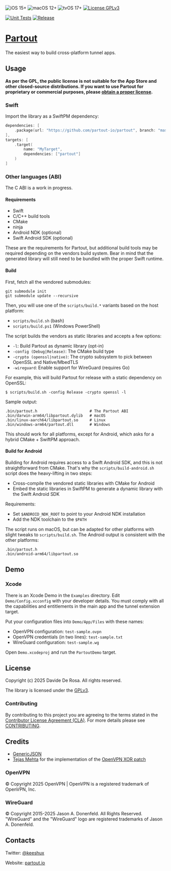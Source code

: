 ![iOS 15+](https://img.shields.io/badge/ios-15+-green.svg)
![macOS 12+](https://img.shields.io/badge/macos-12+-green.svg)
![tvOS 17+](https://img.shields.io/badge/tvos-17+-green.svg)
[![License GPLv3](https://img.shields.io/badge/license-GPLv3-lightgray.svg)](LICENSE)

[![Unit Tests](https://github.com/partout-io/partout/actions/workflows/test.yml/badge.svg)](https://github.com/partout-io/partout/actions/workflows/test.yml)
[![Release](https://github.com/partout-io/partout/actions/workflows/release.yml/badge.svg)](https://github.com/partout-io/partout/actions/workflows/release.yml)

# [Partout](https://partout.io)

The easiest way to build cross-platform tunnel apps.

## Usage

**As per the GPL, the public license is not suitable for the App Store and other closed-source distributions. If you want to use Partout for proprietary or commercial purposes, please [obtain a proper license][license-website].**

### Swift

Import the library as a SwiftPM dependency:

```swift
dependencies: [
    .package(url: "https://github.com/partout-io/partout", branch: "master")
],
targets: [
    .target(
        name: "MyTarget",
        dependencies: ["partout"]
    )
]
```

### Other languages (ABI)

The C ABI is a work in progress.

#### Requirements

- Swift
- C/C++ build tools
- CMake
- ninja
- Android NDK (optional)
- Swift Android SDK (optional)

These are the requirements for Partout, but additional build tools may be required depending on the vendors build system. Bear in mind that the generated library will still need to be bundled with the proper Swift runtime.

#### Build

First, fetch all the vendored submodules:

```shell
git submodule init
git submodule update --recursive
```

Then, you will use one of the `scripts/build.*` variants based on the host platform:

- `scripts/build.sh` (bash)
- `scripts/build.ps1` (Windows PowerShell)

The script builds the vendors as static libraries and accepts a few options: 

- `-l`: Build Partout as dynamic library (opt-in)
- `-config (Debug|Release)`: The CMake build type
- `-crypto (openssl|native)`: The crypto subsystem to pick between OpenSSL and Native/MbedTLS
- `-wireguard`: Enable support for WireGuard (requires Go)

For example, this will build Partout for release with a static dependency on OpenSSL:

```shell
$ scripts/build.sh -config Release -crypto openssl -l
```

Sample output:

```
.bin/partout.h                       # The Partout ABI
.bin/darwin-arm64/libpartout.dylib   # macOS
.bin/linux-aarch64/libpartout.so     # Linux
.bin/windows-arm64/partout.dll       # Windows
```

This should work for all platforms, except for Android, which asks for a hybrid CMake + SwiftPM approach.

#### Build for Android

Building for Android requires access to a Swift Android SDK, and this is not straightforward from CMake. That's why the `scripts/build-android.sh` script does the heavy-lifting in two steps:

- Cross-compile the vendored static libraries with CMake for Android
- Embed the static libraries in SwiftPM to generate a dynamic library with the Swift Android SDK

Requirements:

- Set `$ANDROID_NDK_ROOT` to point to your Android NDK installation
- Add the NDK toolchain to the `$PATH`

The script runs on macOS, but can be adapted for other platforms with slight tweaks to `scripts/build.sh`. The Android output is consistent with the other platforms:

```
.bin/partout.h
.bin/android-arm64/libpartout.so
```

## Demo

### Xcode

There is an Xcode Demo in the `Examples` directory. Edit `Demo/Config.xcconfig` with your developer details. You must comply with all the capabilities and entitlements in the main app and the tunnel extension target.

Put your configuration files into `Demo/App/Files` with these names:

- OpenVPN configuration: `test-sample.ovpn`
- OpenVPN credentials (in two lines): `test-sample.txt`
- WireGuard configuration: `test-sample.wg`

Open `Demo.xcodeproj` and run the `PartoutDemo` target.

## License

Copyright (c) 2025 Davide De Rosa. All rights reserved.

The library is licensed under the [GPLv3][license].

### Contributing

By contributing to this project you are agreeing to the terms stated in the [Contributor License Agreement (CLA)][contrib-cla]. For more details please see [CONTRIBUTING][contrib-readme].

## Credits

- [GenericJSON][credits-genericjson]
- [Tejas Mehta][credits-tmthecoder] for the implementation of the [OpenVPN XOR patch][credits-tmthecoder-xor]

### OpenVPN

© Copyright 2025 OpenVPN | OpenVPN is a registered trademark of OpenVPN, Inc.

### WireGuard

© Copyright 2015-2025 Jason A. Donenfeld. All Rights Reserved. "WireGuard" and the "WireGuard" logo are registered trademarks of Jason A. Donenfeld.

## Contacts

Twitter: [@keeshux][about-twitter]

Website: [partout.io][about-website]

[license]: LICENSE
[license-website]: https://partout.io/license
[contrib-cla]: CLA.rst
[contrib-readme]: CONTRIBUTING.md

[github-releases]: https://github.com/partout-io/partout/releases
[credits-genericjson]: https://github.com/iwill/generic-json-swift
[credits-tmthecoder]: https://github.com/tmthecoder
[credits-tmthecoder-xor]: https://github.com/partout-io/tunnelkit/pull/255

[about-twitter]: https://twitter.com/keeshux
[about-website]: https://github.com/partout-io
